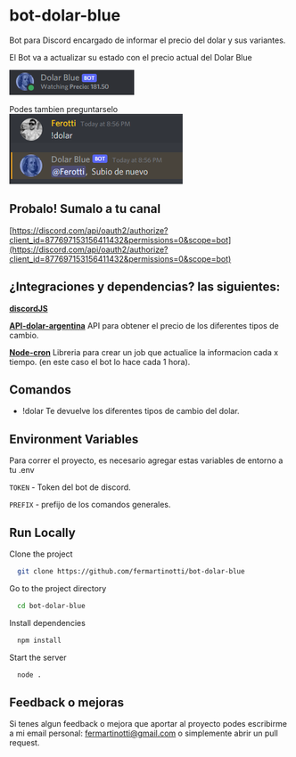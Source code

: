 # bot-dolar-blue
Bot para Discord encargado de informar el precio del dolar y sus variantes.

El Bot va a actualizar su estado con el precio actual del Dolar Blue

![bot screenshot](https://github.com/fermartinotti/bot-dolar-blue/blob/main/assets/bot.PNG)

Podes tambien preguntarselo
![bot_precio](https://github.com/fermartinotti/bot-dolar-blue/blob/main/assets/subio.png)

## Probalo! Sumalo a tu canal
[https://discord.com/api/oauth2/authorize?client_id=877697153156411432&permissions=0&scope=bot](https://discord.com/api/oauth2/authorize?client_id=877697153156411432&permissions=0&scope=bot)

## ¿Integraciones y dependencias? las siguientes:
[**discordJS**](https://discord.js.org/)

[**API-dolar-argentina**](https://github.com/Castrogiovanni20/api-dolar-argentinaI) API para obtener el precio de los diferentes tipos de cambio.

[**Node-cron**](https://www.npmjs.com/package/cron) Libreria para crear un job que actualice la informacion cada x tiempo. (en este caso el bot lo hace cada 1 hora).

## Comandos

- !dolar
Te devuelve los diferentes tipos de cambio del dolar.

## Environment Variables

Para correr el proyecto, es necesario agregar estas variables de entorno a tu .env

`TOKEN` - Token del bot de discord.

`PREFIX` - prefijo de los comandos generales.
  
## Run Locally

Clone the project

```bash
  git clone https://github.com/fermartinotti/bot-dolar-blue
```

Go to the project directory

```bash
  cd bot-dolar-blue
```

Install dependencies

```bash
  npm install
```

Start the server

```bash
  node .
```
  
## Feedback o mejoras

Si tenes algun feedback o mejora que aportar al proyecto podes escribirme a mi email personal: fermartinotti@gmail.com o simplemente abrir un pull request.

  
